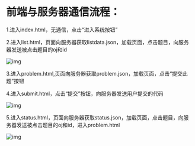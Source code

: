 # 前端与服务器通信流程：

1.进入index.html，无通信，点击“进入系统按钮”

2.进入list.html，页面向服务器获取listdata.json，加载页面，点击题目，向服务器发送被点击题目的oj和id

![img](file:///C:\Users\ASUS\AppData\Roaming\Tencent\Users\757443113\TIM\WinTemp\RichOle\YWY$5QYP(LIR3O01C)M[NGU.png)

3.进入problem.html,页面向服务器获取problem.json，加载页面，点击“提交此题”按钮

4.进入submit.html，点击“提交”按钮，向服务器发送用户提交的代码

![img](file:///C:\Users\ASUS\AppData\Roaming\Tencent\Users\757443113\TIM\WinTemp\RichOle\3(PGDO)CNQFBV1`O2IZ123H.png)

5.进入status.html，页面向服务器获取status.json，加载页面，点击题目，向服务器发送被点击题目的oj和id，进入problem.html

![img](file:///C:\Users\ASUS\AppData\Roaming\Tencent\Users\757443113\TIM\WinTemp\RichOle\YWY$5QYP(LIR3O01C)M[NGU.png)







